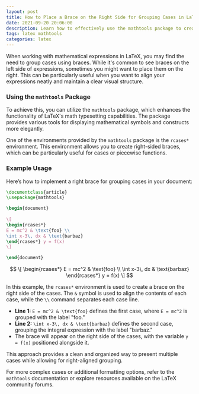 ```yaml
---
layout: post
title: How to Place a Brace on the Right Side for Grouping Cases in LaTeX
date: 2021-09-20 20:06:00
description: Learn how to effectively use the mathtools package to create right-sided braces for grouping cases in your LaTeX documents.
tags: latex mathtools
categories: latex
---
```


When working with mathematical expressions in LaTeX, you may find the need to group cases using braces. While it's common to see braces on the left side of expressions, sometimes you might want to place them on the right. This can be particularly useful when you want to align your expressions neatly and maintain a clear visual structure.

### Using the `mathtools` Package

To achieve this, you can utilize the `mathtools` package, which enhances the functionality of LaTeX's math typesetting capabilities. The package provides various tools for displaying mathematical symbols and constructs more elegantly.

One of the environments provided by the `mathtools` package is the `rcases*` environment. This environment allows you to create right-sided braces, which can be particularly useful for cases or piecewise functions.

### Example Usage

Here’s how to implement a right brace for grouping cases in your document:

```latex
\documentclass{article}
\usepackage{mathtools}

\begin{document}
 
\[
\begin{rcases*}
E = mc^2 & \text{foo} \\
\int x-3\, dx & \text{barbaz}
\end{rcases*} y = f(x)
\]

\end{document}
```

$$
\[
\begin{rcases*}
E = mc^2 & \text{foo} \\
\int x-3\, dx & \text{barbaz}
\end{rcases*} y = f(x)
\]
$$


In this example, the `rcases*` environment is used to create a brace on the right side of the cases. The `&` symbol is used to align the contents of each case, while the `\\` command separates each case line.

- **Line 1:** `E = mc^2 & \text{foo}` defines the first case, where `E = mc^2` is grouped with the label "foo."
- **Line 2:** `\int x-3\, dx & \text{barbaz}` defines the second case, grouping the integral expression with the label "barbaz."
- The brace will appear on the right side of the cases, with the variable `y = f(x)` positioned alongside it.

This approach provides a clean and organized way to present multiple cases while allowing for right-aligned grouping. 

For more complex cases or additional formatting options, refer to the `mathtools` documentation or explore resources available on the LaTeX community forums.
